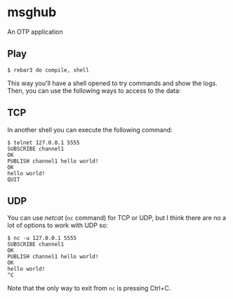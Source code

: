 msghub
=====

An OTP application

Play
----

    $ rebar3 do compile, shell

This way you'll have a shell opened to try commands and show the logs. Then,
you can use the following ways to access to the data:

TCP
---

In another shell you can execute the following command:

    $ telnet 127.0.0.1 5555
    SUBSCRIBE channel1
    OK
    PUBLISH channel1 hello world!
    OK
    hello world!
    QUIT

UDP
---

You can use _netcat_ (`nc` command) for TCP or UDP, but I think there are no a
lot of options to work with UDP so:

    $ nc -u 127.0.0.1 5555
    SUBSCRIBE channel1
    OK
    PUBLISH channel1 hello world!
    OK
    hello world!
    ^C

Note that the only way to exit from `nc` is pressing Ctrl+C.
